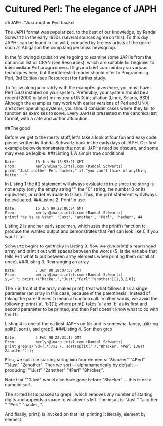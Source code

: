 #	Cultured Perl: The elegance of JAPH  
  
##JAPH: "Just another Perl hacker  
  
The JAPH format was popularized, to the best of our knowledge, by Randal Schwartz in the early 1990s (several sources agree on this). To this day JAPHs can be found in the wild, produced by tireless artists of the genre such as Abigail on the comp.lang.perl.misc newsgroup.
  
In the following discussion we're going to examine some JAPHs from the canonical list on CPAN (see Resources), which are suitable for beginner to intermediate Perl programmers. I'll give a brief commentary on various techniques here, but the interested reader should refer to Programming Perl, 3rd Edition (see Resources) for further study.
  
To follow along accurately with the examples given here, you must have Perl 5.6.0 installed on your system. Preferably, your system should be a recent (2000 or later) mainstream UNIX installation (Linux, Solaris, BSD). Although the examples may work with earlier versions of Perl and UNIX, and other operating systems, you should consider cases where they fail to function as exercises to solve. Every JAPH is presented in the canonical list format, with a date and author attribution.  
  
##The good  
  
Before we get to the meaty stuff, let's take a look at four fun and easy code pieces written by Randal Schwartz back in the early days of JAPH. Our first example below demonstrates that not all JAPHs need be obscure, and some may even be legible.
###Listing 1. A simple true conditional

```
Date:         18 Jun 90 15:53:11 GMT
From:         merlyn@iwarp.intel.com (Randal Schwartz)
print "Just another Perl hacker," if "you can't think of anything better..."
```
In Listing 1 the if() statement will always evaluate to true since the string is not empty (only the empty string "", the "0" string, the number 0 or its equivalent, or undef evaluate to false). Thus, the print statement will always be evaluated.
###Listing 2. Printf in use

```
Date:         15 Jun 90 22:06:24 GMT
From:         merlyn@iwarp.intel.com (Randal Schwartz)
printf "%s %s %s %s%c", 'Just', 'another', 'Perl', 'hacker', 44
```
Listing 2 is another early specimen, which uses the printf() function to produce the wanted output and demonstrates that Perl can look like C if you want it to.

Schwartz begins to get tricky in Listing 3. Now we give print() a rearranged array, and print it out with spaces between the words ($, is the variable that tells Perl what to put between array elements when printing them out all at once).
###Listing 3. Rearranging an array

```
Date:         5 Jun 90 19:07:58 GMT
From:         merlyn@iwarp.intel.com (Randal Schwartz)
$,=" "; print +("hacker,","Just","Perl","another")[1,3,2,0];
```
The + in front of the array makes print() treat what follows it as a single parameter (an array in this case, because of the parenthesis), instead of taking the parentheses to mean a function call. In other words, we avoid the following: print ('a', 'b')[1]; where print() takes 'a' and 'b' as its first and second parameter to be printed, and then Perl doesn't know what to do with the [1].

Listing 4 is one of the earliest JAPHs on file and is somewhat fancy, utilizing split(), sort(), and grep():
###Listing 4. Sort then grep

```
Date:         6 Feb 90 22:31:17 GMT
From:         merlyn@iwarp.intel.com (Randal Schwartz)
print grep(s/^\d+(.*)/$1 /, sort(split(/ /,"8hacker, 4Perl 1Just 2another")));
```
First, we split the starting string into four elements: "8hacker," "4Perl" "1Just" "2another".
Then we sort -- alphanumerically by default -- producing: "1Just" "2another" "4Perl" "8hacker,".

Note that "10Just" would also have gone before "8hacker" -- this is not a numeric sort.

The sorted list is passed to grep(), which removes any number of starting digits and appends a space to whatever's left. The result is: "Just " "another " "Perl " "hacker, ".

And finally, print() is invoked on that list, printing it literally, element by element.
